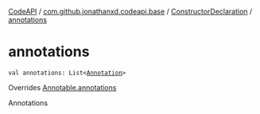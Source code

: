 [CodeAPI](../../index.md) / [com.github.jonathanxd.codeapi.base](../index.md) / [ConstructorDeclaration](index.md) / [annotations](.)

# annotations

`val annotations: List<`[`Annotation`](../-annotation/index.md)`>`

Overrides [Annotable.annotations](../-annotable/annotations.md)

Annotations

